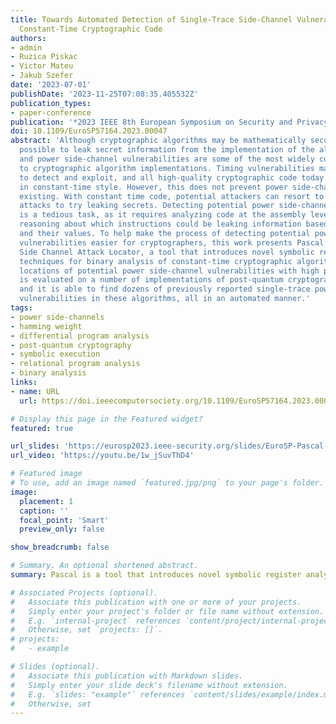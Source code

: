 ```yaml
---
title: Towards Automated Detection of Single-Trace Side-Channel Vulnerabilities in
  Constant-Time Cryptographic Code
authors:
- admin 
- Ruzica Piskac
- Victor Mateu
- Jakub Szefer
date: '2023-07-01'
publishDate: '2023-11-25T07:08:35.405532Z'
publication_types:
- paper-conference
publication: '*2023 IEEE 8th European Symposium on Security and Privacy (EuroS&P)*'
doi: 10.1109/EuroSP57164.2023.00047
abstract: 'Although cryptographic algorithms may be mathematically secure, it is often
  possible to leak secret information from the implementation of the algorithms. Timing
  and power side-channel vulnerabilities are some of the most widely considered threats
  to cryptographic algorithm implementations. Timing vulnerabilities may be easier
  to detect and exploit, and all high-quality cryptographic code today should be written
  in constant-time style. However, this does not prevent power side-channels from
  existing. With constant time code, potential attackers can resort to power side-channel
  attacks to try leaking secrets. Detecting potential power side-channel vulnerabilities
  is a tedious task, as it requires analyzing code at the assembly level and needs
  reasoning about which instructions could be leaking information based on their operands
  and their values. To help make the process of detecting potential power side-channel
  vulnerabilities easier for cryptographers, this work presents Pascal: Power Analysis
  Side Channel Attack Locator, a tool that introduces novel symbolic register analysis
  techniques for binary analysis of constant-time cryptographic algorithms, and verifies
  locations of potential power side-channel vulnerabilities with high precision. Pascal
  is evaluated on a number of implementations of post-quantum cryptographic algorithms,
  and it is able to find dozens of previously reported single-trace power side-channel
  vulnerabilities in these algorithms, all in an automated manner.'
tags:
- power side-channels
- hamming weight
- differential program analysis
- post-quantum cryptography
- symbolic execution
- relational program analysis
- binary analysis
links:
- name: URL
  url: https://doi.ieeecomputersociety.org/10.1109/EuroSP57164.2023.00047

# Display this page in the Featured widget?
featured: true

url_slides: 'https://eurosp2023.ieee-security.org/slides/EuroSP-Pascal-Slides.pdf'
url_video: 'https://youtu.be/1w_jSuvThD4'

# Featured image
# To use, add an image named `featured.jpg/png` to your page's folder.
image:
  placement: 1 
  caption: ''
  focal_point: 'Smart'
  preview_only: false

show_breadcrumb: false

# Summary. An optional shortened abstract.
summary: Pascal is a tool that introduces novel symbolic register analysis techniques for constant-time low-level cryptographic code, and verifies locations of potential single-trace power side-channel vulnerabilities with high precision. Pascal is evaluated on a number of implementations of post-quantum cryptographic algorithms, and it is able to find dozens of previously reported single-trace power side-channel vulnerabilities in these algorithms, all in an automated manner.

# Associated Projects (optional).
#   Associate this publication with one or more of your projects.
#   Simply enter your project's folder or file name without extension.
#   E.g. `internal-project` references `content/project/internal-project/index.md`.
#   Otherwise, set `projects: []`.
# projects:
#   - example

# Slides (optional).
#   Associate this publication with Markdown slides.
#   Simply enter your slide deck's filename without extension.
#   E.g. `slides: "example"` references `content/slides/example/index.md`.
#   Otherwise, set 
---
```

